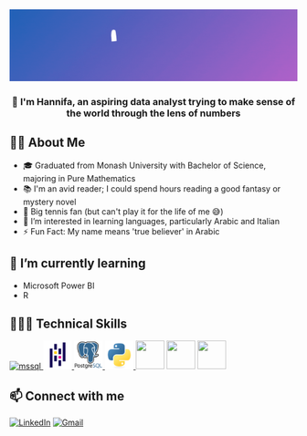<img src="https://github.com/hannifahm/hannifahm/blob/main/readme%20banner.gif" alt="README banner">

<h3 align="center"> 👋 I'm Hannifa, an aspiring data analyst trying to make sense of the world through the lens of numbers </h3>

<h2 align="left"> 🧕🏾 About Me </h2>

- 🎓 Graduated from Monash University with Bachelor of Science, majoring in Pure Mathematics
- 📚 I'm an avid reader; I could spend hours reading a good fantasy or mystery novel
- 🎾 Big tennis fan (but can't play it for the life of me 😅)
- 👀 I’m interested in learning languages, particularly Arabic and Italian
- ⚡ Fun Fact: My name means 'true believer' in Arabic


<h2 align="left"> 🌱 I’m currently learning </h2>

- Microsoft Power BI
- R

<h2 align="left"> 👩🏾‍💻 Technical Skills</h2>
<p align="left"> <a href="https://www.microsoft.com/en-us/sql-server" target="_blank" rel="noreferrer"> 
  <img src="https://www.svgrepo.com/show/303229/microsoft-sql-server-logo.svg" alt="mssql" width="50" height="50"/> </a> 
  <a href="https://pandas.pydata.org/" target="_blank" rel="noreferrer"> 
  <img src="https://raw.githubusercontent.com/devicons/devicon/2ae2a900d2f041da66e950e4d48052658d850630/icons/pandas/pandas-original.svg" alt="pandas" width="50" height="50"/> </a> 
  <a href="https://www.postgresql.org" target="_blank" rel="noreferrer"> <img src="https://raw.githubusercontent.com/devicons/devicon/master/icons/postgresql/postgresql-original-wordmark.svg" alt="postgresql" width="50" height="50"/> </a> 
  <a href="https://www.python.org" target="_blank" rel="noreferrer"> <img src="https://raw.githubusercontent.com/devicons/devicon/master/icons/python/python-original.svg" alt="python" width="50" height="50"/> </a> 
  <img src="https://img.icons8.com/?size=512&id=xkshT6OxzUja&format=png" width="50" height="50" />
  <img src="https://cdn.jsdelivr.net/gh/devicons/devicon/icons/canva/canva-original.svg" width="50" height="50" />
  <img src="https://cdn.jsdelivr.net/gh/devicons/devicon/icons/vscode/vscode-original.svg" width="50" height="50" /></p>
          
          

<h2 align="left"> 📫 Connect with me </h2>
<a href="https://www.linkedin.com/in/hannifaahm" target=_blank"><img alt="LinkedIn" src="https://img.shields.io/badge/linkedin-%230077B5.svg?style=for-the-badge&logo=linkedin&logoColor=white" /></a>
<a href="mailto:hannifa.ahm@gmail.com"><img alt="Gmail" src="https://img.shields.io/badge/Gmail-D14836?style=for-the-badge&logo=gmail&logoColor=white" /></a>
